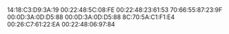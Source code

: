 14:18:C3:D9:3A:19
00:22:48:5C:08:FE
00:22:48:23:61:53
70:66:55:87:23:9F
00:0D:3A:0D:D5:88
00:0D:3A:0D:D5:88
8C:70:5A:C1:F1:E4
00:26:C7:61:22:EA
00:22:48:06:97:84
